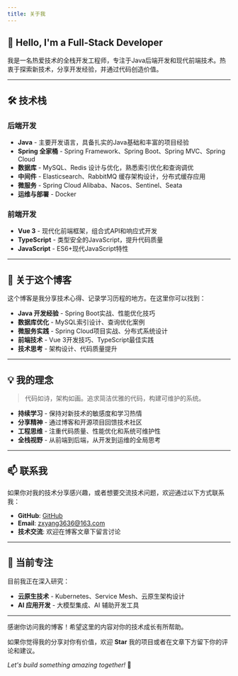 ```yaml
---
title: 关于我
---
```


## 👋 Hello, I'm a Full-Stack Developer

我是一名热爱技术的全栈开发工程师，专注于Java后端开发和现代前端技术。热衷于探索新技术，分享开发经验，并通过代码创造价值。

---

## 🛠️ 技术栈

### 后端开发
- **Java** - 主要开发语言，具备扎实的Java基础和丰富的项目经验
- **Spring 全家桶** - Spring Framework、Spring Boot、Spring MVC、Spring Cloud
- **数据库** - MySQL、Redis 设计与优化，熟悉索引优化和查询调优
- **中间件** - Elasticsearch、RabbitMQ 缓存架构设计，分布式缓存应用
- **微服务** - Spring Cloud Alibaba、Nacos、Sentinel、Seata
- **运维与部署** - Docker

### 前端开发
- **Vue 3** - 现代化前端框架，组合式API和响应式开发
- **TypeScript** - 类型安全的JavaScript，提升代码质量
- **JavaScript** - ES6+现代JavaScript特性

---

## 🚀 关于这个博客

这个博客是我分享技术心得、记录学习历程的地方。在这里你可以找到：

- **Java 开发经验** - Spring Boot实战、性能优化技巧
- **数据库优化** - MySQL索引设计、查询优化案例
- **微服务实践** - Spring Cloud项目实战、分布式系统设计
- **前端技术** - Vue 3开发技巧、TypeScript最佳实践
- **技术思考** - 架构设计、代码质量提升

---

## 💡 我的理念

> 代码如诗，架构如画。追求简洁优雅的代码，构建可维护的系统。

- **持续学习** - 保持对新技术的敏感度和学习热情
- **分享精神** - 通过博客和开源项目回馈技术社区
- **工程思维** - 注重代码质量、性能优化和系统可维护性
- **全栈视野** - 从前端到后端，从开发到运维的全局思考

---

## 📫 联系我

如果你对我的技术分享感兴趣，或者想要交流技术问题，欢迎通过以下方式联系我：

- **GitHub**: [GitHub](https://github.com/zxyang3636)
- **Email**: [zxyang3636@163.com](mailto:zxyang3636@163.com)
- **技术交流**: 欢迎在博客文章下留言讨论

---

## 🎯 当前专注

目前我正在深入研究：

- **云原生技术** - Kubernetes、Service Mesh、云原生架构设计
- **AI 应用开发** - 大模型集成、AI 辅助开发工具

---

感谢你访问我的博客！希望这里的内容对你的技术成长有所帮助。

如果你觉得我的分享对你有价值，欢迎 **Star** 我的项目或者在文章下方留下你的评论和建议。

*Let's build something amazing together!* 🚀

